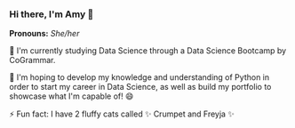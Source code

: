 ### Hi there, I'm Amy 👋

**Pronouns:**
_She/her_

🌱 I'm currently studying Data Science through a Data Science Bootcamp by CoGrammar.

🔭 I'm hoping to develop my knowledge and understanding of Python in order to start my career in Data Science, as well as build my portfolio to showcase what I'm capable of! 😄

⚡ Fun fact: I have 2 fluffy cats called ✨ Crumpet and Freyja ✨


<!--
**noo-dle/noo-dle** is a ✨ _special_ ✨ repository because its `README.md` (this file) appears on your GitHub profile.

Here are some ideas to get you started:

- 🔭 I’m currently working on ...
- 🌱 I’m currently learning ...
- 👯 I’m looking to collaborate on ...
- 🤔 I’m looking for help with ...
- 💬 Ask me about ...
- 📫 How to reach me: ...
- 😄 Pronouns: ...
- ⚡ Fun fact: ...
-->
